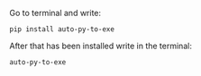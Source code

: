 Go to terminal and write:
```
pip install auto-py-to-exe
```

After that has been installed write in the terminal:
```
auto-py-to-exe
```
